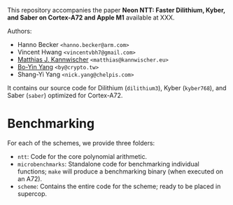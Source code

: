 This repository accompanies the paper **Neon NTT: Faster Dilithium, Kyber, and Saber on Cortex-A72 and Apple M1** available at XXX.


Authors: 
 - Hanno Becker `<hanno.becker@arm.com>`
 - Vincent Hwang `<vincentvbh7@gmail.com>`
 - [Matthias J. Kannwischer](https://kannwischer.eu/) `<matthias@kannwischer.eu>`
 - [Bo-Yin Yang](https://homepage.iis.sinica.edu.tw/pages/byyang/) `<by@crypto.tw>` 
 - Shang-Yi Yang `<nick.yang@chelpis.com>`

It contains our source code for Dilithium (`dilithium3`), Kyber (`kyber768`), and Saber (`saber`) optimized for Cortex-A72. 

# Benchmarking 

For each of the schemes, we provide three folders: 
- `ntt`: Code for the core polynomial arithmetic. 
- `microbenchmarks`: Standalone code for benchmarking individual functions; `make` will produce a benchmarking binary (when executed on an A72).
- `scheme`: Contains the entire code for the scheme; ready to be placed in supercop. 
